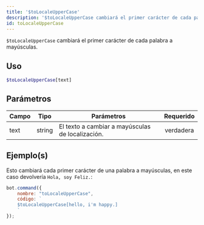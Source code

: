 ```yaml
---
title: '$toLocaleUpperCase'
description: '$toLocaleUpperCase cambiará el primer carácter de cada palabra a mayúsculas.'
id: toLocaleUpperCase
---
```


`$toLocaleUpperCase` cambiará el primer carácter de cada palabra a mayúsculas.

## Uso

```php
$toLocaleUpperCase[text]
```

## Parámetros

| Campo | Tipo   | Parámetros                                       | Requerido |
| ----- | ------ | ------------------------------------------------ |:---------:|
| text  | string | El texto a cambiar a mayúsculas de localización. | verdadera |

## Ejemplo(s)

Esto cambiará cada primer carácter de una palabra a mayúsculas, en este caso devolvería `Hola, soy Feliz.`:

```javascript
bot.command({
    nombre: "toLocaleUpperCase",
    código: `
    $toLocaleUpperCase[hello, i'm happy.]
    `
});
```